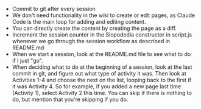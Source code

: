 - Commit to git after every session
- We don't need functionality in the wiki to create or edit pages, as Claude Code is the main loop for adding and editing content.
- You can directly create the content by creating the page as a diff.
- Increment the session counter in the Slopodedia constructor in script.js whenever we go through the session workflow as described in README.md
- When we start a session, look at the README.md file to see what to do if I just "go".
- When deciding what to do at the beginning of a session, look at the last commit in git, and figure out what type of activity it was. Then look at Activities 1-4 and choose the next on the list, looping back to the first if it was Activity 4. So for example, if you added a new page last time (Activity 1), select Activity 2 this time. You can skip if there is nothing to do, but mention that you're skipping if you do.

